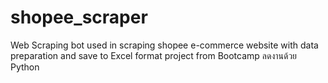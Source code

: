# shopee_scraper
Web Scraping bot used in scraping shopee e-commerce website with data preparation and save to Excel format project from Bootcamp ลดงานด้วย Python
